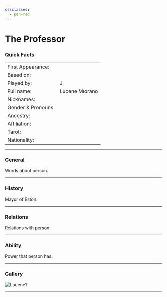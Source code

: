 ```yaml
---
cssclasses:
  - pen-red
---
```

# The Professor
### Quick Facts

|                    |                |
| ------------------ | -------------- |
| First Appearance:  |                |
| Based on:          |                |
| Played by:         | J              |
| Full name:         | Lucene Mrorano |
| Nicknames:         |                |
| Gender & Pronouns: |                |
| Ancestry:          |                |
| Affiliation:       |                |
| Tarot:             |                |
| Nationality:       |                |
***
### General
Words about person.

***
### History
Mayor of Eston.

***
### Relations
Relations with person.

***
### Ability
Power that person has.

***
### Gallery

![Lucene1](../../../../../99%20-%20META/attachments/Lucene1.png)

***
